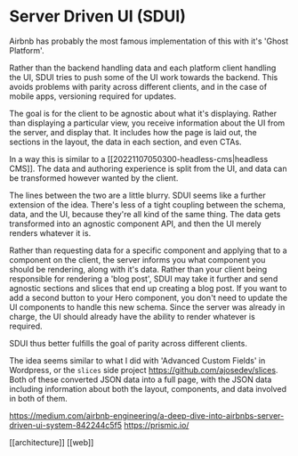 # Server Driven UI (SDUI)

Airbnb has probably the most famous implementation of this with it's 'Ghost Platform'.

Rather than the backend handling data and each platform client handling the UI, SDUI tries to push some of the UI work towards the backend. This avoids problems with parity across different clients, and in the case of mobile apps, versioning required for updates.

The goal is for the client to be agnostic about what it's displaying. Rather than displaying a particular view, you receive information about the UI from the server, and display that. It includes how the page is laid out, the sections in the layout, the data in each section, and even CTAs.

In a way this is similar to a [[20221107050300-headless-cms|headless CMS]]. The data and authoring experience is split from the UI, and data can be transformed however wanted by the client.

The lines between the two are a little blurry. SDUI seems like a further extension of the idea. There's less of a tight coupling between the schema, data, and the UI, because they're all kind of the same thing. The data gets transformed into an agnostic component API, and then the UI merely renders whatever it is.

Rather than requesting data for a specific component and applying that to a component on the client, the server informs you what component you should be rendering, along with it's data.
Rather than your client being responsible for rendering a 'blog post', SDUI may take it further and send agnostic sections and slices that end up creating a blog post.
If you want to add a second button to your Hero component, you don't need to update the UI components to handle this new schema. Since the server was already in charge, the UI should already have the ability to render whatever is required.

SDUI thus better fulfills the goal of parity across different clients.

The idea seems similar to what I did with 'Advanced Custom Fields' in Wordpress, or the `slices` side project https://github.com/ajosedev/slices. Both of these converted JSON data into a full page, with the JSON data including information about both the layout, components, and data involved in both of them.

https://medium.com/airbnb-engineering/a-deep-dive-into-airbnbs-server-driven-ui-system-842244c5f5
https://prismic.io/

[[architecture]]
[[web]]